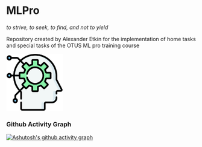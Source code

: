 # MLPro
<i>to strive, to seek, to find, and not to yield</i>
<p align="left">
Repository created by Alexander Etkin for the implementation of home tasks and special tasks of the OTUS ML pro training course
</p>
<p align="left">
    <img src="src/img.png" height="150">
</p>

<h3 align="left">Github Activity Graph</h3>

[![Ashutosh's github activity graph](https://github-readme-activity-graph.vercel.app/graph?username=totkin&theme=dracula)](https://github.com/totkin/github-readme-activity-graph)